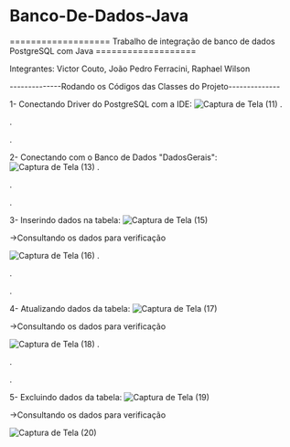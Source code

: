 # Banco-De-Dados-Java
===================   Trabalho de integração de banco de dados PostgreSQL com Java   ===================

Integrantes: Victor Couto, João Pedro Ferracini, Raphael Wilson

--------------Rodando os Códigos das Classes do Projeto--------------

1- Conectando Driver do PostgreSQL com a IDE:
![Captura de Tela (11)](https://github.com/victorCoutoDeRezende/Banco-De-Dados-Java/assets/101605675/340e17bd-3894-4414-a3d8-edf9e4763df0)
.

.

.

2- Conectando com o Banco de Dados "DadosGerais":
![Captura de Tela (13)](https://github.com/victorCoutoDeRezende/Banco-De-Dados-Java/assets/101605675/d34a63b6-3732-4040-a896-39b087e670e8)
.

.

.

3- Inserindo dados na tabela:
![Captura de Tela (15)](https://github.com/victorCoutoDeRezende/Banco-De-Dados-Java/assets/101605675/f0b825fd-5045-4d7b-b72f-27a19ca0db6d)


->Consultando os dados para verificação


![Captura de Tela (16)](https://github.com/victorCoutoDeRezende/Banco-De-Dados-Java/assets/101605675/ace99096-f140-4975-93e1-d2608c81840f)
.

.

.

4- Atualizando dados da tabela:
![Captura de Tela (17)](https://github.com/victorCoutoDeRezende/Banco-De-Dados-Java/assets/101605675/1763b8f4-d14f-49f6-922a-ec69c2efb833)


->Consultando os dados para verificação


![Captura de Tela (18)](https://github.com/victorCoutoDeRezende/Banco-De-Dados-Java/assets/101605675/5828ed3a-6a40-427a-85a6-b5cdf921d926)
.

.

.


5- Excluindo dados da tabela:
![Captura de Tela (19)](https://github.com/victorCoutoDeRezende/Banco-De-Dados-Java/assets/101605675/834c4bac-46f8-408a-97a6-dd487f686e9b)


->Consultando os dados para verificação


![Captura de Tela (20)](https://github.com/victorCoutoDeRezende/Banco-De-Dados-Java/assets/101605675/de2162c0-e36c-4625-8819-362ac8b1c860)
